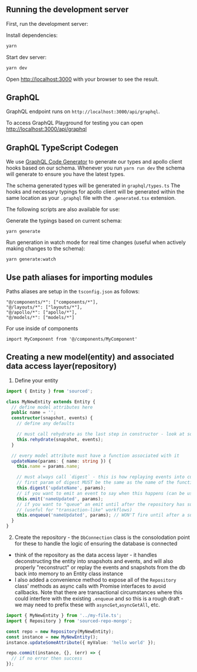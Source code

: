 ## Running the development server

First, run the development server:

Install dependencies:

```bash
yarn
```

Start dev server:

```bash
yarn dev
```

Open [http://localhost:3000](http://localhost:3000) with your browser to see the result.

## GraphQL

GraphQL endpoint runs on `http://localhost:3000/api/graphql`.

To access GraphQL Playground for testing you can open [http://localhost:3000/api/graphql](http://localhost:3000/api/graphql)

## GraphQL TypeScript Codegen

We use [GraphQL Code Generator](https://www.google.com) to generate our types and apollo client hooks based on our schema. Whenever you run `yarn run dev` the schema will generate to ensure you have the latest types.

The schema generated types will be generated in `graphql/types.ts`
The hooks and necessary typings for apollo client will be generated within the same location as your `.graphql` file with the `.generated.tsx` extension.

The following scripts are also available for use:

Generate the typings based on current schema:

```
yarn generate
```

Run generation in watch mode for real time changes (useful when actively making changes to the schema):

```
yarn generate:watch
```

## Use path aliases for importing modules

Paths aliases are setup in the `tsconfig.json` as follows:

```
"@/components/*": ["components/*"],
"@/layouts/*": ["layouts/*"],
"@/apollo/*": ["apollo/*"],
"@/models/*": ["models/*"]
```

For use inside of components

```
import MyComponent from '@/components/MyComponent'
```

## Creating a new model(entity) and associated data access layer(repository)

1. Define your entity

```ts
import { Entity } from 'sourced';

class MyNewEntity extends Entity {
  // define model attributes here
  public name = '';
  constructor(snapshot, events) {
    // define any defaults

    // must call rehydrate as the last step in constructor - look at sourced code to understand more
    this.rehydrate(snapshot, events);
  }

  // every model attribute must have a function associated with it
  updateName(params: { name: string }) {
    this.name = params.name;

    // must always call `digest` - this is how replaying events into current state works
    // first param of digest MUST be the same as the name of the function
    this.digest('updateName', params);
    // if you want to emit an event to say when this happens (can be useful at times)
    this.emit('nameUpdated', params);
    // if you want to "queue" an emit until after the repository has successfully saved this change you can use "enqueue"
    // (useful for "transaction-like" workflows)
    this.enqueue('nameUpdated', params); // WON'T fire until after a successful `repository.commit(myNewEntityInstance)`
  }
}
```

2. Create the repository - the `DbConnection` class is the consolodation point for these to handle the logic of ensuring the database is connected

- think of the repository as the data access layer - it handles deconstructing the entity into snapshots and events, and will also properly "reconstruct" or replay the events and snapshots from the db back into memory to an Entity class instance
- I also added a convenience method to expose all of the `Repository` class' methods as async calls with Promise interfaces to avoid callbacks. Note that there are transactional circumstances where this could interfere with the existing `.enqueue` and so this is a rough draft - we may need to prefix these with `asyncGet`,`asyncGetAll`, etc.

```ts
import { MyNewEntity } from '../my-file.ts';
import { Repository } from 'sourced-repo-mongo';

const repo = new Repository(MyNewEntity);
const instance = new MyNewEntity();
instance.updateSomeAttribute({ myValue: 'hello world' });

repo.commit(instance, {}, (err) => {
  // if no error then success
});
```
